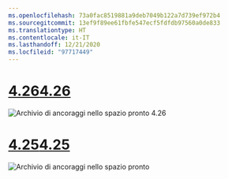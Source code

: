 ```yaml
---
ms.openlocfilehash: 73a0fac8519881a9deb7049b122a7d739ef972b4
ms.sourcegitcommit: 13ef9f89ee61fbfe547ecf5fdfdb97560a0de833
ms.translationtype: HT
ms.contentlocale: it-IT
ms.lasthandoff: 12/21/2020
ms.locfileid: "97717449"
---
```

# <a name="426"></a>[<span data-ttu-id="ab78b-101">4.26</span><span class="sxs-lookup"><span data-stu-id="ab78b-101">4.26</span></span>](#tab/426)

![Archivio di ancoraggi nello spazio pronto 4.26](../images/local-spatial-anchors-img-01.png)

# <a name="425"></a>[<span data-ttu-id="ab78b-103">4.25</span><span class="sxs-lookup"><span data-stu-id="ab78b-103">4.25</span></span>](#tab/425)

![Archivio di ancoraggi nello spazio pronto](../images/unreal-spatialanchors-store-ready.PNG)

